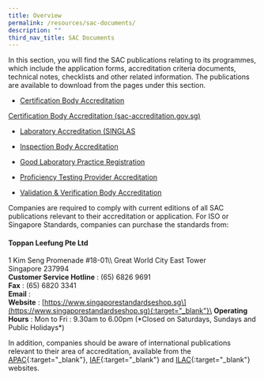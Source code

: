 ```yaml
---
title: Overview
permalink: /resources/sac-documents/
description: ""
third_nav_title: SAC Documents
---
```

In this section, you will find the SAC publications relating to its programmes, which include the application forms, accreditation criteria documents, technical notes, checklists and other related information. The publications are available to download from the pages under this section.

* [Certification Body Accreditation](/resources/SAC-Documents/certification-body-accreditation)

[Certification Body Accreditation (sac-accreditation.gov.sg)](https://www.sac-accreditation.gov.sg/resources/sac-documents/certification-body-accreditation)

* [Laboratory Accreditation (SINGLAS](/resources/SAC-Documents/laboratory-accreditation)

* [Inspection Body Accreditation](/resources/SAC-Documents/inspection-body-accreditation)

* [Good Laboratory Practice Registration](/resources/SAC-Documents/good-laboratory-practice-registration) 

* [Proficiency Testing Provider Accreditation](/resources/SAC-Documents/proficiency-testing-provider-accreditation)

* [Validation &amp; Verification Body Accreditation](/resources/SAC-Documents/validation-and-verification-body-accreditation)

Companies are required to comply with current editions of all SAC publications relevant to their accreditation or application. For ISO or Singapore Standards, companies can purchase the standards from: 

#### Toppan Leefung Pte Ltd 
1 Kim Seng Promenade #18-01\\\\ <!--COMMENT: the double backslashes is used to denote a line break without any paragraph spacing-->
Great World City East Tower\
Singapore 237994\
**Customer Service Hotline** : (65) 6826 9691\
**Fax** : (65) 6820 3341\
**Email** : \
**Website** : \[https://www.singaporestandardseshop.sg\](https://www.singaporestandardseshop.sg){:target="_blank"}\
**Operating Hours** : Mon to Fri : 9.30am to 6.00pm (\*Closed on Saturdays, Sundays and Public Holidays\*)




In addition, companies should be aware of international publications relevant to their area of accreditation, available from the [APAC](https://www.apac-accreditation.org/){:target="_blank"}, [IAF](http://www.iaf.nu/){:target="_blank"} and [ILAC](http://www.ilac.org/){:target="\_blank"} websites.

<!--COMMENT: the '{:target="\_blank"}' at the end of the Markdown webpage URL syntax is used to open the URL in a new window tab -->